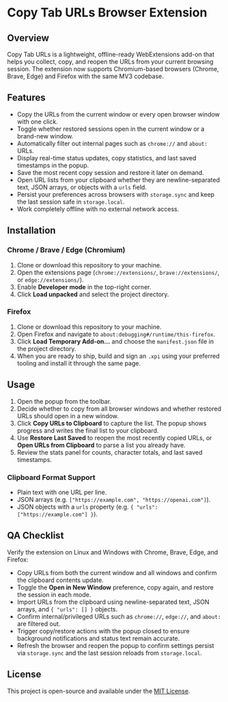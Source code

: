 # Copy Tab URLs Browser Extension

## Overview

Copy Tab URLs is a lightweight, offline-ready WebExtensions add-on that helps you collect, copy, and reopen the URLs from your current browsing session. The extension now supports Chromium-based browsers (Chrome, Brave, Edge) and Firefox with the same MV3 codebase.

## Features

- Copy the URLs from the current window or every open browser window with one click.
- Toggle whether restored sessions open in the current window or a brand-new window.
- Automatically filter out internal pages such as `chrome://` and `about:` URLs.
- Display real-time status updates, copy statistics, and last saved timestamps in the popup.
- Save the most recent copy session and restore it later on demand.
- Open URL lists from your clipboard whether they are newline-separated text, JSON arrays, or objects with a `urls` field.
- Persist your preferences across browsers with `storage.sync` and keep the last session safe in `storage.local`.
- Work completely offline with no external network access.

## Installation

### Chrome / Brave / Edge (Chromium)
1. Clone or download this repository to your machine.
2. Open the extensions page (`chrome://extensions/`, `brave://extensions/`, or `edge://extensions/`).
3. Enable **Developer mode** in the top-right corner.
4. Click **Load unpacked** and select the project directory.

### Firefox
1. Clone or download this repository to your machine.
2. Open Firefox and navigate to `about:debugging#/runtime/this-firefox`.
3. Click **Load Temporary Add-on…** and choose the `manifest.json` file in the project directory.
4. When you are ready to ship, build and sign an `.xpi` using your preferred tooling and install it through the same page.

## Usage

1. Open the popup from the toolbar.
2. Decide whether to copy from all browser windows and whether restored URLs should open in a new window.
3. Click **Copy URLs to Clipboard** to capture the list. The popup shows progress and writes the final list to your clipboard.
4. Use **Restore Last Saved** to reopen the most recently copied URLs, or **Open URLs from Clipboard** to parse a list you already have.
5. Review the stats panel for counts, character totals, and last saved timestamps.

### Clipboard Format Support
- Plain text with one URL per line.
- JSON arrays (e.g. `["https://example.com", "https://openai.com"]`).
- JSON objects with a `urls` property (e.g. `{ "urls": ["https://example.com"] }`).

## QA Checklist

Verify the extension on Linux and Windows with Chrome, Brave, Edge, and Firefox:

- Copy URLs from both the current window and all windows and confirm the clipboard contents update.
- Toggle the **Open in New Window** preference, copy again, and restore the session in each mode.
- Import URLs from the clipboard using newline-separated text, JSON arrays, and `{ "urls": [] }` objects.
- Confirm internal/privileged URLs such as `chrome://`, `edge://`, and `about:` are filtered out.
- Trigger copy/restore actions with the popup closed to ensure background notifications and status text remain accurate.
- Refresh the browser and reopen the popup to confirm settings persist via `storage.sync` and the last session reloads from `storage.local`.

## License

This project is open-source and available under the [MIT License](https://opensource.org/licenses/MIT).
